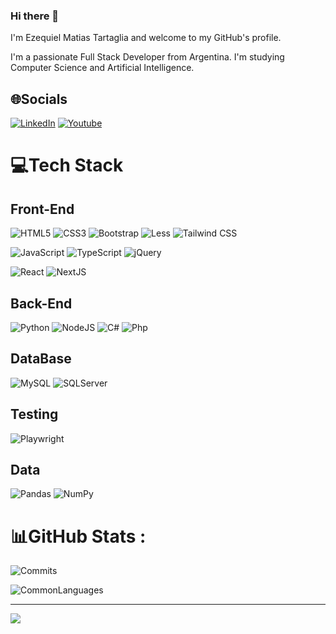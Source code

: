 ### Hi there 👋 

I'm Ezequiel Matias Tartaglia and welcome to my GitHub's profile.

I'm a passionate Full Stack Developer from Argentina. I'm studying Computer Science and Artificial Intelligence.


## 🌐Socials
[![LinkedIn](https://img.shields.io/badge/LinkedIn-%230077B5.svg?logo=linkedin&logoColor=white)](https://www.linkedin.com/in/ezequieltartaglia/)
[![Youtube](https://img.shields.io/badge/Youtube-%23E34F26.svg?logo=youtube&logoColor=white)](https://www.youtube.com/@ez-tech)

# 💻Tech Stack

## Front-End

![HTML5](https://img.shields.io/badge/html5-%23E34F26?logo=html5&logoColor=white) ![CSS3](https://img.shields.io/badge/css3-%231572B6?logo=css3&logoColor=white) ![Bootstrap](https://img.shields.io/badge/bootstrap-%23563D7C?logo=bootstrap&logoColor=white) ![Less](https://img.shields.io/badge/Less-%23563D7C?logo=Less&logoColor=white) ![Tailwind CSS](https://img.shields.io/badge/-Tailwind%20CSS-38B2AC?logo=tailwind-css&logoColor=white)
 

![JavaScript](https://img.shields.io/badge/javascript-%23323330?logo=javascript&logoColor=%23F7DF1E) ![TypeScript](https://img.shields.io/badge/typescript-%23323330?logo=typescript&logoColor=#007ACC) ![jQuery](https://img.shields.io/badge/jquery-%230769AD?logo=jquery&logoColor=white) 

![React](https://img.shields.io/badge/react-%2320232a?logo=react&logoColor=%2361DAFB) ![NextJS](https://img.shields.io/badge/Next.js-%2320232a?logo=Next.js&logoColor=white)

## Back-End

![Python](https://img.shields.io/badge/python-3670A0?logo=python&logoColor=ffdd54) ![NodeJS](https://img.shields.io/badge/node.js-6DA55F?logo=node.js&logoColor=white) ![C#](https://img.shields.io/badge/CSharp-%2300f?logo=CSharp&logoColor=white) ![Php](https://img.shields.io/badge/Php-%23563D7C?logo=php&logoColor=white)

## DataBase

![MySQL](https://img.shields.io/badge/mysql-%2300f?logo=mysql&logoColor=white) ![SQLServer](https://img.shields.io/badge/Microsoft%20SQL%20Server-grey?logo=Microsoft%20SQL%20Server&logoColor=white)

## Testing

![Playwright](https://img.shields.io/badge/Playwright-%20-%231e1e1e?logo=playwright&logoColor=white)

## Data

![Pandas](https://img.shields.io/badge/pandas-%23150458?logo=pandas&logoColor=white) ![NumPy](https://img.shields.io/badge/numpy-%23013243?logo=numpy&logoColor=white)

# 📊GitHub Stats :
![Commits](https://github-readme-streak-stats.herokuapp.com/?user=EzequielTartaglia&theme=radical&hide_border=false) 

![CommonLanguages](https://github-readme-stats.vercel.app/api/top-langs/?username=EzequielTartaglia&theme=radical&hide_border=false&include_all_commits=true&count_private=true&layout=compact)

---
[![](https://visitcount.itsvg.in/api?id=EzequielTartaglia&icon=0&color=0)](https://visitcount.itsvg.in)
